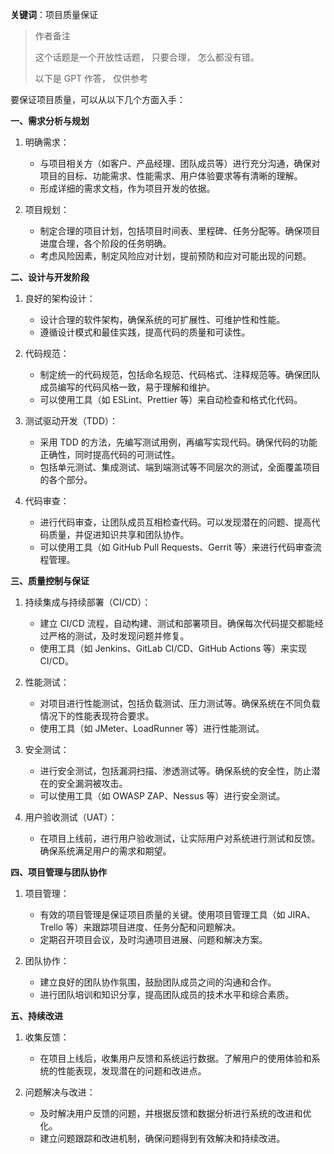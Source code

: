 **关键词**：项目质量保证

> 作者备注
>
> 这个话题是一个开放性话题， 只要合理， 怎么都没有错。
>
> 以下是 GPT 作答， 仅供参考

要保证项目质量，可以从以下几个方面入手：

**一、需求分析与规划**

1. 明确需求：

   - 与项目相关方（如客户、产品经理、团队成员等）进行充分沟通，确保对项目的目标、功能需求、性能需求、用户体验要求等有清晰的理解。
   - 形成详细的需求文档，作为项目开发的依据。

2. 项目规划：
   - 制定合理的项目计划，包括项目时间表、里程碑、任务分配等。确保项目进度合理，各个阶段的任务明确。
   - 考虑风险因素，制定风险应对计划，提前预防和应对可能出现的问题。

**二、设计与开发阶段**

1. 良好的架构设计：

   - 设计合理的软件架构，确保系统的可扩展性、可维护性和性能。
   - 遵循设计模式和最佳实践，提高代码的质量和可读性。

2. 代码规范：

   - 制定统一的代码规范，包括命名规范、代码格式、注释规范等。确保团队成员编写的代码风格一致，易于理解和维护。
   - 可以使用工具（如 ESLint、Prettier 等）来自动检查和格式化代码。

3. 测试驱动开发（TDD）：

   - 采用 TDD 的方法，先编写测试用例，再编写实现代码。确保代码的功能正确性，同时提高代码的可测试性。
   - 包括单元测试、集成测试、端到端测试等不同层次的测试，全面覆盖项目的各个部分。

4. 代码审查：
   - 进行代码审查，让团队成员互相检查代码。可以发现潜在的问题、提高代码质量，并促进知识共享和团队协作。
   - 可以使用工具（如 GitHub Pull Requests、Gerrit 等）来进行代码审查流程管理。

**三、质量控制与保证**

1. 持续集成与持续部署（CI/CD）：

   - 建立 CI/CD 流程，自动构建、测试和部署项目。确保每次代码提交都能经过严格的测试，及时发现问题并修复。
   - 使用工具（如 Jenkins、GitLab CI/CD、GitHub Actions 等）来实现 CI/CD。

2. 性能测试：

   - 对项目进行性能测试，包括负载测试、压力测试等。确保系统在不同负载情况下的性能表现符合要求。
   - 使用工具（如 JMeter、LoadRunner 等）进行性能测试。

3. 安全测试：

   - 进行安全测试，包括漏洞扫描、渗透测试等。确保系统的安全性，防止潜在的安全漏洞被攻击。
   - 可以使用工具（如 OWASP ZAP、Nessus 等）进行安全测试。

4. 用户验收测试（UAT）：
   - 在项目上线前，进行用户验收测试，让实际用户对系统进行测试和反馈。确保系统满足用户的需求和期望。

**四、项目管理与团队协作**

1. 项目管理：

   - 有效的项目管理是保证项目质量的关键。使用项目管理工具（如 JIRA、Trello 等）来跟踪项目进度、任务分配和问题解决。
   - 定期召开项目会议，及时沟通项目进展、问题和解决方案。

2. 团队协作：
   - 建立良好的团队协作氛围，鼓励团队成员之间的沟通和合作。
   - 进行团队培训和知识分享，提高团队成员的技术水平和综合素质。

**五、持续改进**

1. 收集反馈：

   - 在项目上线后，收集用户反馈和系统运行数据。了解用户的使用体验和系统的性能表现，发现潜在的问题和改进点。

2. 问题解决与改进：
   - 及时解决用户反馈的问题，并根据反馈和数据分析进行系统的改进和优化。
   - 建立问题跟踪和改进机制，确保问题得到有效解决和持续改进。
